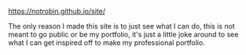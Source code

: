 https://notrobin.github.io/site/


The only reason I made this site is to just see what I can do, this is not meant to go public or be my portfolio, it's just a little joke around to see what I can get inspired off to make my professional portfolio.
